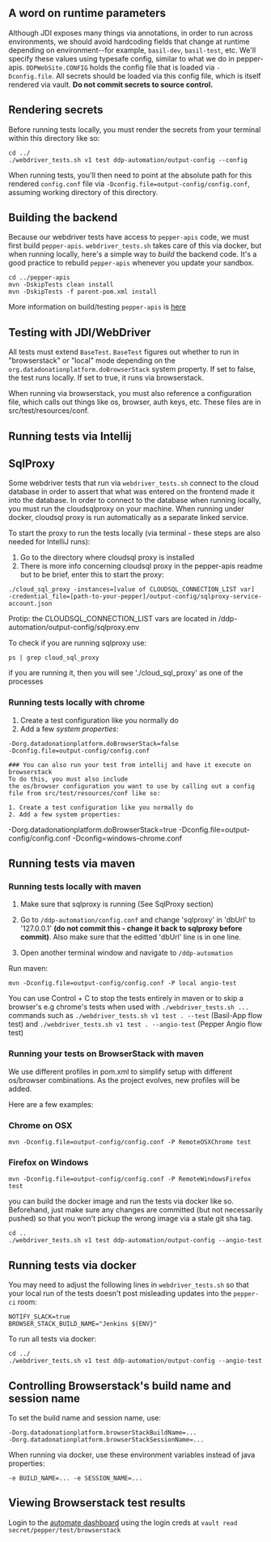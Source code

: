## A word on runtime parameters
Although JDI exposes many things via annotations, in order to run across environments, we should avoid hardcoding
fields that change at runtime depending on environment--for example, `basil-dev`, `basil-test`, etc.  We'll specify
these values using typesafe config, similar to what we do in pepper-apis.  `DDPWebSite.CONFIG` holds the
config file that is loaded via `-Dconfig.file`.  All secrets should be loaded via this config file, which is
itself rendered via vault.  **Do not commit secrets to source control.**


## Rendering secrets
Before running tests locally, you must render the secrets from your terminal within this directory like so:
```
cd ../
./webdriver_tests.sh v1 test ddp-automation/output-config --config
```

When running tests, you'll then need to point at the absolute path for this rendered `config.conf` file
via `-Dconfig.file=output-config/config.conf`, assuming working directory of this directory.

## Building the backend
Because our webdriver tests have access to `pepper-apis` code, we must first build `pepper-apis`.  `webdriver_tests.sh` takes
care of this via docker, but when running locally, here's a simple way to *build* the backend code.  It's a good practice to rebuild
`pepper-apis` whenever you update your sandbox.
```
cd ../pepper-apis
mvn -DskipTests clean install
mvn -DskipTests -f parent-pom.xml install
```

More information on build/testing `pepper-apis` is [here](../pepper-apis)

## Testing with JDI/WebDriver

All tests must extend `BaseTest`.  `BaseTest` figures out whether to run in "browserstack" or
"local" mode depending on the `org.datadonationplatform.doBrowserStack` system property.  If set to
false, the test runs locally.  If set to true, it runs via browserstack.

When running via browserstack,  you must also reference a configuration file, which calls out things like
os, browser, auth keys, etc.  These files are in src/test/resources/conf.


## Running tests via Intellij

## SqlProxy
Some webdriver tests that run via `webdriver_tests.sh` connect to the cloud database in order to assert that what was entered on the frontend made it
into the database.  In order to connect to the database when running locally, you must run the cloudsqlproxy
on your machine.  When running under docker, cloudsql proxy is run automatically as a separate linked service.

To start the proxy to run the tests locally (via terminal - these steps are also needed for IntelliJ runs):
 1. Go to the directory where cloudsql proxy is installed
 2. There is more info concerning cloudsql proxy in the pepper-apis readme but to be brief, enter this to start the 
 proxy:
 
 
```
./cloud_sql_proxy -instances=[value of CLOUDSQL_CONNECTION_LIST var]
-credential_file=[path-to-your-pepper]/output-config/sqlproxy-service-account.json
```
Protip: the CLOUDSQL_CONNECTION_LIST vars are located in /ddp-automation/output-config/sqlproxy.env

To check if you are running sqlproxy use: 
```
ps | grep cloud_sql_proxy
```
if you are running it, then you will see './cloud_sql_proxy' as one of the processes

### Running tests locally with chrome

1. Create a test configuration like you normally do
2. Add a few _system properties_:
```
-Dorg.datadonationplatform.doBrowserStack=false
-Dconfig.file=output-config/config.conf

### You can also run your test from intellij and have it execute on browserstack
To do this, you must also include
the os/browser configuration you want to use by calling out a config file from src/test/resources/conf like so:

1. Create a test configuration like you normally do
2. Add a few system properties:
```
-Dorg.datadonationplatform.doBrowserStack=true
-Dconfig.file=output-config/config.conf
-Dconfig=windows-chrome.conf

## Running tests via maven

### Running tests locally with maven

1. Make sure that sqlproxy is running (See SqlProxy section)

2. Go to `/ddp-automation/config.conf` and change 'sqlproxy' in 'dbUrl' to '127.0.0.1' 
**(do not commit this - change it back to sqlproxy before commit)**. Also make sure that the editted
'dbUrl' line is in one line.

3. Open another terminal window and navigate to `/ddp-automation`

Run maven:

`mvn -Dconfig.file=output-config/config.conf -P local angio-test`


You can use Control + C to stop the tests entirely in maven or to skip a browser's e.g chrome's
tests when used with `./webdriver_tests.sh ...` commands such as `./webdriver_tests.sh v1 test . --test` 
(Basil-App flow test) and `./webdriver_tests.sh v1 test . --angio-test` (Pepper Angio flow test)

### Running your tests on BrowserStack with maven
We use different profiles in pom.xml to simplify setup with different os/browser combinations.  As the project evolves,
new profiles will be added.

Here are a few examples:

### Chrome on OSX
`mvn -Dconfig.file=output-config/config.conf -P RemoteOSXChrome test`

### Firefox on Windows
`mvn -Dconfig.file=output-config/config.conf -P RemoteWindowsFirefox test`

you can build the docker image and run the tests via docker like so.  Beforehand, just make sure any changes
are committed (but not necessarily pushed) so that you won't pickup the wrong image via a stale git sha tag.
```
cd ..
./webdriver_tests.sh v1 test ddp-automation/output-config --angio-test
```

## Running tests via docker
You may need to adjust the following lines in `webdriver_tests.sh` so that your local
run of the tests doesn't post misleading updates into the `pepper-ci` room:

```
NOTIFY_SLACK=true
BROWSER_STACK_BUILD_NAME="Jenkins ${ENV}"
```

To run all tests via docker:

```
cd ../
./webdriver_tests.sh v1 test ddp-automation/output-config --angio-test
```


## Controlling Browserstack's build name and session name
To set the build name and session name, use:
```
-Dorg.datadonationplatform.browserStackBuildName=...
-Dorg.datadonationplatform.browserStackSessionName=...
```

When running via docker, use these environment variables instead of java properties:
```
-e BUILD_NAME=... -e SESSION_NAME=...
```

## Viewing Browserstack test results
Login to the [automate dashboard](https://www.browserstack.com/automate) using the login creds at `vault read secret/pepper/test/browserstack`

